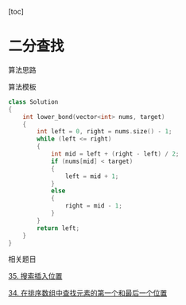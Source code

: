 [toc]





# 二分查找

算法思路


算法模板

```cpp
class Solution
{
    int lower_bond(vector<int> nums, target)
    {
        int left = 0, right = nums.size() - 1;
        while (left <= right)
        {
            int mid = left + (right - left) / 2;
            if (nums[mid] < target)
            {
                left = mid + 1;
            }
            else
            {
                right = mid - 1;
            }
        }
        return left;
    }
}
```



相关题目

[35. 搜索插入位置](https://leetcode.cn/problems/search-insert-position/)

[34. 在排序数组中查找元素的第一个和最后一个位置](https://leetcode.cn/problems/find-first-and-last-position-of-element-in-sorted-array/)
